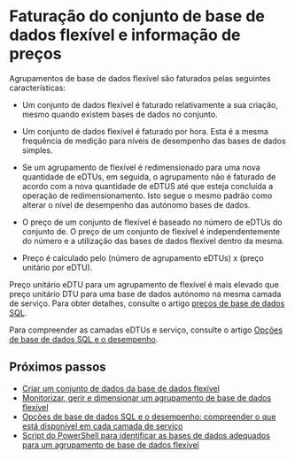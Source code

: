 <properties
    pageTitle="Preço de agrupamento flexível de base de dados SQL e desempenho"
    description="Informação de preços específico de agrupamentos de base de dados flexível."
    services="sql-database"
    documentationCenter=""
    authors="srinia"
    manager="jhubbard"
    editor=""/>

<tags
    ms.service="sql-database"
    ms.devlang="NA"
    ms.date="05/27/2016"
    ms.author="srinia"
    ms.workload="data-management"
    ms.topic="article"
    ms.tgt_pltfrm="NA"/>


# <a name="elastic-database-pool-billing-and-pricing-information"></a>Faturação do conjunto de base de dados flexível e informação de preços

Agrupamentos de base de dados flexível são faturados pelas seguintes características:

- Um conjunto de dados flexível é faturado relativamente a sua criação, mesmo quando existem bases de dados no conjunto.
- Um conjunto de dados flexível é faturado por hora. Esta é a mesma frequência de medição para níveis de desempenho das bases de dados simples.
- Se um agrupamento de flexível é redimensionado para uma nova quantidade de eDTUs, em seguida, o agrupamento não é faturado de acordo com a nova quantidade de eDTUS até que esteja concluída a operação de redimensionamento. Isto segue o mesmo padrão como alterar o nível de desempenho das autónomo bases de dados.


- O preço de um conjunto de flexível é baseado no número de eDTUs do conjunto de. O preço de um conjunto de flexível é independentemente do número e a utilização das bases de dados flexível dentro da mesma.
- Preço é calculado pelo (número de agrupamento eDTUs) x (preço unitário por eDTU).

Preço unitário eDTU para um agrupamento de flexível é mais elevado que preço unitário DTU para uma base de dados autónomo na mesma camada de serviço. Para obter detalhes, consulte o artigo [preços de base de dados SQL](https://azure.microsoft.com/pricing/details/sql-database/). 


Para compreender as camadas eDTUs e serviço, consulte o artigo [Opções de base de dados SQL e o desempenho](sql-database-service-tiers.md).

## <a name="next-steps"></a>Próximos passos

- [Criar um conjunto de dados da base de dados flexível](sql-database-elastic-pool-create-portal.md)
- [Monitorizar, gerir e dimensionar um agrupamento de base de dados flexível](sql-database-elastic-pool-manage-portal.md)
- [Opções de base de dados SQL e o desempenho: compreender o que está disponível em cada camada de serviço](sql-database-service-tiers.md)
- [Script do PowerShell para identificar as bases de dados adequados para um agrupamento de base de dados flexível](sql-database-elastic-pool-database-assessment-powershell.md)

